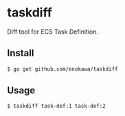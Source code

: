 # taskdiff

Diff tool for ECS Task Definition.

## Install

```sh
$ go get github.com/enokawa/taskdiff
```

## Usage

```sh
$ taskdiff task-def:1 task-def:2
```
